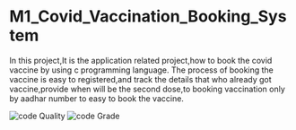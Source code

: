 # M1_Covid_Vaccination_Booking_System
In this project,It is the application related project,how to book the covid vaccine by using c programming language.
The process of booking the vaccine is easy to registered,and track the details that who already got vaccine,provide when will be the second dose,to booking vaccination only by aadhar number to easy to book the vaccine.

![code Quality](https://api.codiga.io/project/30046/score/svg)
![code Grade](https://api.codiga.io/project/30046/status/svg)
